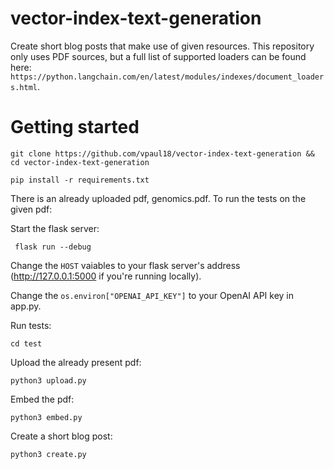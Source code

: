 # vector-index-text-generation
Create short blog posts that make use of given resources. This repository only uses PDF sources, but a full list of supported loaders can be found here: `https://python.langchain.com/en/latest/modules/indexes/document_loaders.html`.

# Getting started
`git clone https://github.com/vpaul18/vector-index-text-generation && cd vector-index-text-generation`

`pip install -r requirements.txt`

There is an already uploaded pdf, genomics.pdf. To run the tests on the given pdf:

Start the flask server:


`` flask run --debug``

Change the `HOST` vaiables to your flask server's address (http://127.0.0.1:5000 if you're running locally).


Change the `os.environ["OPENAI_API_KEY"]` to your OpenAI API key in app.py.

Run tests:


``cd test``

Upload the already present pdf:


`python3 upload.py`


Embed the pdf:


`python3 embed.py`


Create a short blog post:


`python3 create.py`

